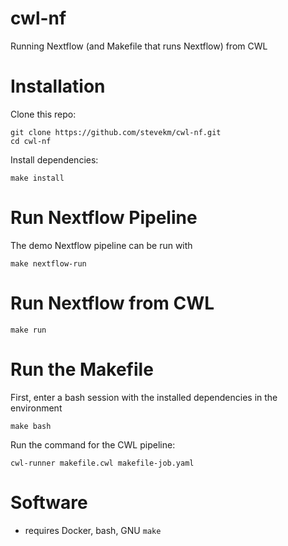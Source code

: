 # cwl-nf

Running Nextflow (and Makefile that runs Nextflow) from CWL

# Installation

Clone this repo:

```
git clone https://github.com/stevekm/cwl-nf.git
cd cwl-nf
```

Install dependencies:

```
make install
```

# Run Nextflow Pipeline

The demo Nextflow pipeline can be run with 

```
make nextflow-run
```

# Run Nextflow from CWL

```
make run
```

# Run the Makefile

First, enter a bash session with the installed dependencies in the environment

```
make bash
```

Run the command for the CWL pipeline:

```
cwl-runner makefile.cwl makefile-job.yaml
```

# Software

- requires Docker, bash, GNU `make`
